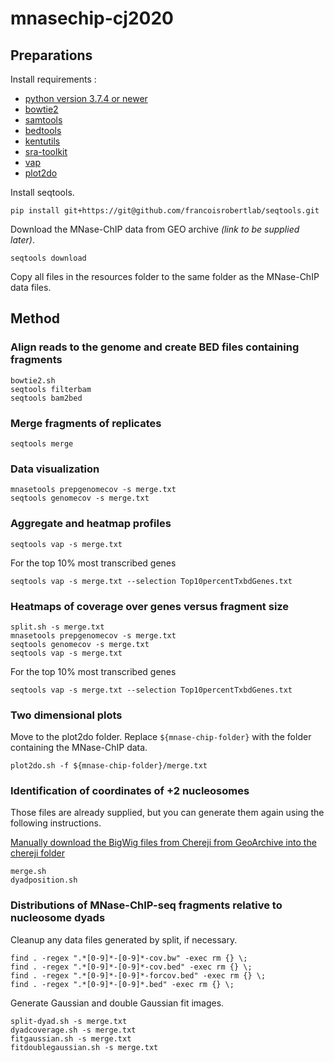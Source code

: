 # mnasechip-cj2020

## Preparations

Install requirements :
* [python version 3.7.4 or newer](https://www.python.org)
* [bowtie2](http://bowtie-bio.sourceforge.net/bowtie2/index.shtml)
* [samtools](http://www.htslib.org)
* [bedtools](https://bedtools.readthedocs.io/en/latest/)
* [kentutils](https://github.com/ENCODE-DCC/kentUtils)
* [sra-toolkit](https://trace.ncbi.nlm.nih.gov/Traces/sra/sra.cgi?cmd=show&f=software&m=software&s=software)
* [vap](https://bitbucket.org/labjacquespe/vap_core/src/master/)
* [plot2do](https://github.com/rchereji/plot2DO)

Install seqtools.

```
pip install git+https://git@github.com/francoisrobertlab/seqtools.git
```

Download the MNase-ChIP data from GEO archive *(link to be supplied later)*.

```
seqtools download
```

Copy all files in the resources folder to the same folder as the MNase-ChIP data files.


## Method

### Align reads to the genome and create BED files containing fragments

```
bowtie2.sh
seqtools filterbam
seqtools bam2bed
```

### Merge fragments of replicates

```
seqtools merge
```

### Data visualization

```
mnasetools prepgenomecov -s merge.txt
seqtools genomecov -s merge.txt
```

### Aggregate and heatmap profiles

```
seqtools vap -s merge.txt
```

For the top 10% most transcribed genes

```
seqtools vap -s merge.txt --selection Top10percentTxbdGenes.txt
```

### Heatmaps of coverage over genes versus fragment size

```
split.sh -s merge.txt
mnasetools prepgenomecov -s merge.txt
seqtools genomecov -s merge.txt
seqtools vap -s merge.txt
```

For the top 10% most transcribed genes

```
seqtools vap -s merge.txt --selection Top10percentTxbdGenes.txt
```

### Two dimensional plots

Move to the plot2do folder. Replace `${mnase-chip-folder}` with the folder containing the MNase-ChIP data.

```
plot2do.sh -f ${mnase-chip-folder}/merge.txt
```

### Identification of coordinates of +2 nucleosomes

Those files are already supplied, but you can generate them again using the following instructions. 

[Manually download the BigWig files from Chereji from GeoArchive into the chereji folder](https://www.ncbi.nlm.nih.gov/geo/query/acc.cgi?acc=GSE97290)

```
merge.sh
dyadposition.sh
```

### Distributions of MNase-ChIP-seq fragments relative to nucleosome dyads

Cleanup any data files generated by split, if necessary.

```
find . -regex ".*[0-9]*-[0-9]*-cov.bw" -exec rm {} \;
find . -regex ".*[0-9]*-[0-9]*-cov.bed" -exec rm {} \;
find . -regex ".*[0-9]*-[0-9]*-forcov.bed" -exec rm {} \;
find . -regex ".*[0-9]*-[0-9]*.bed" -exec rm {} \;
```

Generate Gaussian and double Gaussian fit images.

```
split-dyad.sh -s merge.txt
dyadcoverage.sh -s merge.txt
fitgaussian.sh -s merge.txt
fitdoublegaussian.sh -s merge.txt
```
